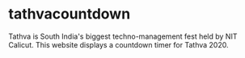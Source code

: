 # tathvacountdown
Tathva is South India's biggest techno-management fest held by NIT Calicut. This website displays a countdown timer for Tathva 2020.
